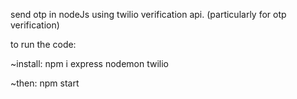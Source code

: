 send otp in nodeJs using twilio verification api. (particularly for otp verification)


to run the code:

~install: npm i express nodemon twilio

~then: npm start


